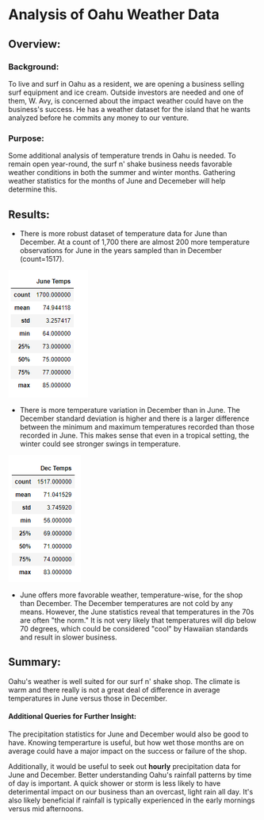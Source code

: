 # Analysis of Oahu Weather Data

## Overview:
### Background:
To live and surf in Oahu as a resident, we are opening a business selling surf equipment and ice cream. Outside investors are needed and one of them, W. Avy, is concerned about the impact weather could have on the business's success. He has a weather dataset for the island that he wants analyzed before he commits any money to our venture.

### Purpose:
Some additional analysis of temperature trends in Oahu is needed. To remain open year-round, the surf n' shake business needs favorable weather conditions in both the summer and winter months. Gathering weather statistics for the months of June and Decemeber will help determine this.

## Results:
- There is more robust dataset of temperature data for June than December. At a count of 1,700 there are almost 200 more temperature observations for June in the years sampled than in December (count=1517).

![June](https://github.com/bfox87/surfs_up/blob/main/Screenshots/June.PNG)
- There is more temperature variation in December than in June. The December standard deviation is higher and there is a larger difference between the minimum and maximum temperatures recorded than those recorded in June. This makes sense that even in a tropical setting, the winter could see stronger swings in temperature.

![December](https://github.com/bfox87/surfs_up/blob/main/Screenshots/December.PNG)
- June offers more favorable weather, temperature-wise, for the shop than December. The December temperatures are not cold by any means. However, the June statistics reveal that temperatures in the 70s are often "the norm." It is not very likely that temperatures will dip below 70 degrees, which could be considered "cool" by Hawaiian standards and result in slower business.

## Summary:
Oahu's weather is well suited for our surf n' shake shop. The climate is warm and there really is not a great deal of difference in average temperatures in June versus those in December.

#### Additional Queries for Further Insight:
The precipitation statistics for June and December would also be good to have. Knowing temperarture is useful, but how wet those months are on average could have a major impact on the success or failure of the shop.

Additionally, it would be useful to seek out **hourly** precipitation data for June and December. Better understanding Oahu's rainfall patterns by time of day is important. A quick shower or storm is less likely to have deterimental impact on our business than an overcast, light rain all day. It's also likely beneficial if rainfall is typically experienced in the early mornings versus mid afternoons.